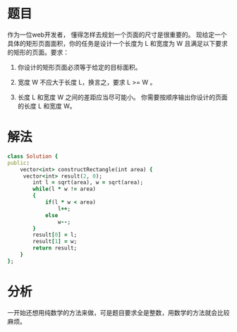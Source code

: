 # 题目
作为一位web开发者， 懂得怎样去规划一个页面的尺寸是很重要的。 现给定一个具体的矩形页面面积，你的任务是设计一个长度为 L 和宽度为 W 且满足以下要求的矩形的页面。要求：

1. 你设计的矩形页面必须等于给定的目标面积。

2. 宽度 W 不应大于长度 L，换言之，要求 L >= W 。

3. 长度 L 和宽度 W 之间的差距应当尽可能小。
你需要按顺序输出你设计的页面的长度 L 和宽度 W。
# 解法
```ruby
class Solution {
public:
    vector<int> constructRectangle(int area) {
     vector<int> result(2, 0);
        int l = sqrt(area), w = sqrt(area);
        while(l * w != area)
        {
            if(l * w < area)
                l++;
            else
                w--;
        }
        result[0] = l;
        result[1] = w;
        return result;   
    }
};
```
# 分析
一开始还想用纯数学的方法来做，可是题目要求全是整数，用数学的方法就会比较麻烦。
